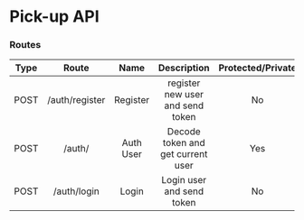 # Pick-up API

### Routes
| Type | Route | Name | Description | Protected/Private |
| --- | :---: |  :---: | :---: | :---: |
| POST | /auth/register | Register| register new user and send token | No |
| POST | /auth/ | Auth User| Decode token and get current user | Yes |
| POST | /auth/login | Login| Login user and send token | No |
